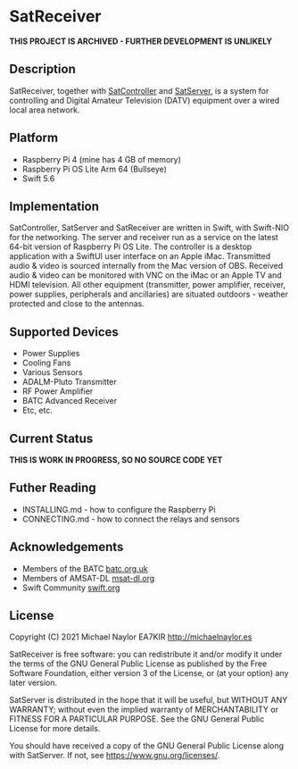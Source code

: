 # SatReceiver

**THIS PROJECT IS ARCHIVED - FURTHER DEVELOPMENT IS UNLIKELY**

## Description

SatReceiver, together with [SatController](https://github.com/ea7kir/SatController) and [SatServer](https://github.com/ea7kir/SatServer), is a system for controlling and Digital Amateur Television (DATV) equipment over a wired local area network.

## Platform

- Raspberry Pi 4 (mine has 4 GB of memory)
- Raspberry Pi OS Lite Arm 64 (Bullseye)
- Swift 5.6

## Implementation

SatController, SatServer and SatReceiver are written in Swift, with Swift-NIO for the networking.  The server and receiver run as a service on the latest 64-bit version of Raspberry Pi OS Lite.  The controller is a desktop application with a SwiftUI user interface on an Apple iMac.  Transmitted audio & video is sourced internally from the Mac version of OBS. Received audio & video can be monitored with VNC on the iMac or an Apple TV and HDMI television. All other equipment (transmitter, power amplifier, receiver, power supplies, peripherals and ancillaries) are situated outdoors - weather protected and close to the antennas.

## Supported Devices

- Power Supplies
- Cooling Fans
- Various Sensors
- ADALM-Pluto Transmitter
- RF Power Amplifier
- BATC Advanced Receiver
- Etc, etc.

## Current Status

**THIS IS WORK IN PROGRESS, SO NO SOURCE CODE YET**

## Futher Reading

- INSTALLING.md - how to configure the Raspberry Pi
- CONNECTING.md - how to connect the relays and sensors

## Acknowledgements

- Members of the BATC [batc.org.uk](https://batc.org.uk)
- Members of AMSAT-DL [msat-dl.org](https://amsat-dl.org/en/)
- Swift Community [swift.org](https://swift.org)

## License

Copyright (C) 2021 Michael Naylor EA7KIR http://michaelnaylor.es

SatReceiver is free software: you can redistribute it and/or modify
it under the terms of the GNU General Public License as published by
the Free Software Foundation, either version 3 of the License, or
(at your option) any later version.

SatServer is distributed in the hope that it will be useful,
but WITHOUT ANY WARRANTY; without even the implied warranty of
MERCHANTABILITY or FITNESS FOR A PARTICULAR PURPOSE.  See the
GNU General Public License for more details.

You should have received a copy of the GNU General Public License
along with SatServer.  If not, see <https://www.gnu.org/licenses/>.

